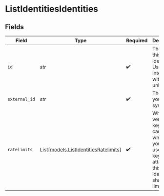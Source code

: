 # ListIdentitiesIdentities


## Fields

| Field                                                                                                                            | Type                                                                                                                             | Required                                                                                                                         | Description                                                                                                                      |
| -------------------------------------------------------------------------------------------------------------------------------- | -------------------------------------------------------------------------------------------------------------------------------- | -------------------------------------------------------------------------------------------------------------------------------- | -------------------------------------------------------------------------------------------------------------------------------- |
| `id`                                                                                                                             | *str*                                                                                                                            | :heavy_check_mark:                                                                                                               | The id of this identity. Used to interact with unkey's API                                                                       |
| `external_id`                                                                                                                    | *str*                                                                                                                            | :heavy_check_mark:                                                                                                               | The id in your system                                                                                                            |
| `ratelimits`                                                                                                                     | List[[models.ListIdentitiesRatelimits](../models/listidentitiesratelimits.md)]                                                   | :heavy_check_mark:                                                                                                               | When verifying keys, you can specify which limits you want to use and all keys attached to this identity, will share the limits. |